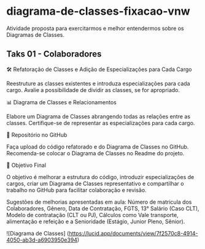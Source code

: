 # diagrama-de-classes-fixacao-vnw
Atividade proposta para exercitarmos e melhor entendermos sobre os Diagramas de Classes. 

## Taks 01 - Colaboradores

🛠️ Refatoração de Classes e Adição de Especializações para Cada Cargo

Reestruture as classes existentes e introduza especializações para cada cargo. Avalie a possibilidade de dividir as classes, se for apropriado.

📊 Diagrama de Classes e Relacionamentos

Elabore um Diagrama de Classes abrangendo todas as relações entre as classes. Certifique-se de representar as especializações para cada cargo.

📁 Repositório no GitHub

Faça upload do código refatorado e do Diagrama de Classes no GitHub. Recomenda-se colocar o Diagrama de Classes no Readme do projeto.

🚀 Objetivo Final

O objetivo é melhorar a estrutura do código, introduzir especializações de cargos, criar um Diagrama de Classes representativo e compartilhar o trabalho no GitHub para facilitar colaboração e revisão.

Sugestões de melhorias apresentadas em aula: Número de matricula dos Colaboradores, Gênero, Data de Contratação, FGTS, 13° Salário (Caso CLT), Modelo de contratação (CLT ou PJ), Cálculos como Vale transporte, alimentação e refeição e a Senioridade (Estágio, Junior Pleno, Sênior).

![Diagrama de Classes] (https://lucid.app/documents/view/7f2570c8-4914-4050-ab3d-a6903950e394)
